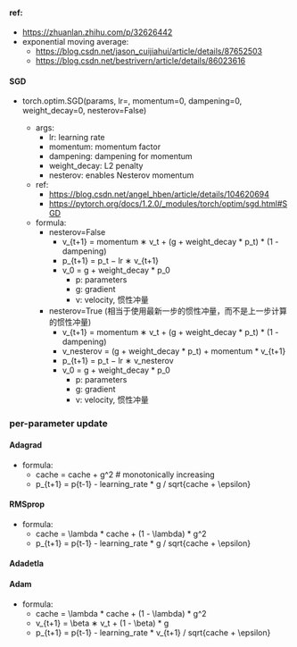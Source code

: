#### ref:
- https://zhuanlan.zhihu.com/p/32626442
- exponential moving average: 
  - https://blog.csdn.net/jason_cuijiahui/article/details/87652503
  - https://blog.csdn.net/bestrivern/article/details/86023616

#### SGD
- torch.optim.SGD(params, lr=<required parameter>, momentum=0, dampening=0, weight_decay=0, nesterov=False)
  - args:
    - lr: learning rate
    - momentum: momentum factor
    - dampening: dampening for momentum
    - weight_decay: L2 penalty
    - nesterov: enables Nesterov momentum
  - ref:
    - https://blog.csdn.net/angel_hben/article/details/104620694
    - https://pytorch.org/docs/1.2.0/_modules/torch/optim/sgd.html#SGD
  - formula:
    - nesterov=False
      - v_{t+1} = momentum ∗ v_t + (g + weight_decay * p_t)  * (1 - dampening)
      - p_{t+1} = p_t − lr ∗ v_{t+1}
      - v_0 = g + weight_decay * p_0
        - p: parameters
        - g: gradient 
        - v: velocity, 惯性冲量
    - nesterov=True (相当于使用最新一步的惯性冲量，而不是上一步计算的惯性冲量)
      - v_{t+1} = momentum ∗ v_t + (g + weight_decay * p_t)  * (1 - dampening)
      - v_nesterov = (g + weight_decay * p_t) + momentum * v_{t+1}
      - p_{t+1} = p_t − lr ∗ v_nesterov
      - v_0 = g + weight_decay * p_0
        - p: parameters
        - g: gradient 
        - v: velocity, 惯性冲量
    

### per-parameter update
#### Adagrad
- formula:
  - cache = cache + g^2  # monotonically increasing 
  - p_{t+1} = p{t-1} - learning_rate * g / sqrt{cache + \epsilon}
  
#### RMSprop
- formula:
  - cache = \lambda * cache + (1 - \lambda) * g^2
  - p_{t+1} = p{t-1} - learning_rate * g / sqrt{cache + \epsilon}
  
#### Adadetla
  
#### Adam
- formula:
  - cache = \lambda * cache + (1 - \lambda) * g^2
  - v_{t+1} = \beta ∗ v_t + (1 - \beta) * g 
  - p_{t+1} = p{t-1} - learning_rate * v_{t+1} / sqrt{cache + \epsilon}